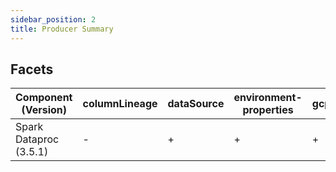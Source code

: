 ```yaml
---
sidebar_position: 2
title: Producer Summary
---
```


## Facets
|  Component (Version) |columnLineage|dataSource|environment-properties|gcp_dataproc|gcp_lineage|jobType|outputStatistics|parent|processing_engine|run_event|schema|spark_properties|storage|
|----------------------|-------------|----------|----------------------|------------|-----------|-------|----------------|------|-----------------|---------|------|----------------|-------|
|Spark Dataproc (3.5.1)|      -      |     +    |           +          |      +     |     +     |   +   |        +       |   +  |        +        |    +    |   +  |        +       |   +   |

